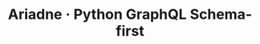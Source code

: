 ---
blog: https://ariadnegraphql.org/blog/
codehost: https://github.com/https://github.com/mirumee/ariadne
guide: https://ariadne.readthedocs.io/en/0.3.0/logo.html
logohandle: ariadnegraphql
sort: ariadnegraphql
title: Ariadne · Python GraphQL Schema-first
website: https://ariadnegraphql.org/
---